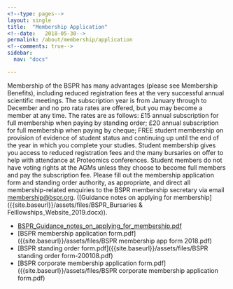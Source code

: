 ```yaml
---
<!--type: pages-->
layout: single
title:  "Membership Application"
<!--date:   2018-05-30-->
permalink: /about/membership/application
<!--comments: true-->
sidebar:
  nav: "docs"

---
```


Membership of the BSPR has many advantages (please see Membership Benefits), including reduced registration fees at the very successful annual scientific meetings. The subscription year is from January through to December and no pro rata rates are offered, but you may become a member at any time. The rates are as follows: £15 annual subscription for full membership when paying by standing order; £20 annual subscription for full membership when paying by cheque; FREE student membership on provision of evidence of student status and continuing up until the end of the year in which you complete your studies. Student membership gives you access to reduced registration fees and the many bursaries on offer to help with attendance at Proteomics conferences. Student members do not have voting rights at the AGMs unless they choose to become full members and pay the subscription fee.  Please fill out the membership application form and standing order authority, as appropriate, and direct all membership-related enquiries to the BSPR membership secretary via email membership@bspr.org. ([Guidance notes on applying for membership]({{site.baseurl}}/assets/files/BSPR_Bursaries & Felllowships_Website_2019.docx)).


- [BSPR_Guidance_notes_on_applying_for_membership.pdf]({{site.baseurl}}/assets/files/BSPR_Guidance_notes_on_applying_for_membership.pdf)
- [BSPR membership application form.pdf]({{site.baseurl}}/assets/files/BSPR membership app form 2018.pdf)
- [BSPR standing order form.pdf]({{site.baseurl}}/assets/files/BSPR standing order form-200108.pdf)
- [BSPR corporate membership application form.pdf]({{site.baseurl}}/assets/files/BSPR corporate membership application form.pdf)


